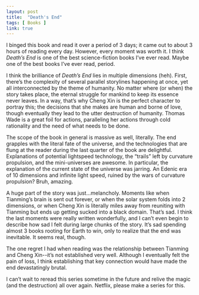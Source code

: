 ```yaml
---
layout: post
title:  "Death's End"
tags: [ Books ]
link: true
---
```


I binged this book and read it over a period of 3 days; it came out to about 3 hours of reading every day. However, every moment was worth it. I think *Death’s End* is one of the best science-fiction books I’ve ever read. Maybe one of the best books I’ve ever read, period.

I think the brilliance of *Death’s End* lies in multiple dimensions (heh). First, there’s the complexity of several parallel storylines happening at once, yet all interconnected by the theme of humanity. No matter where (or when) the story takes place, the eternal struggle for mankind to keep its essence never leaves. In a way, that’s why Cheng Xin is the perfect character to portray this; the decisions that she makes are human and borne of love, though eventually they lead to the utter destruction of humanity. Thomas Wade is a great foil for actions, paralleling her actions through cold rationality and the need of what needs to be done.

The scope of the book in general is massive as well, literally. The end grapples with the literal fate of the universe, and the technologies that are flung at the reader during the last quarter of the book are delightful. Explanations of potential lightspeed technology, the “trails” left by curvature propulsion, and the mini-universes are awesome. In particular, the explanation of the current state of the universe was jarring. An Edenic era of 10 dimensions and infinite light speed, ruined by the wars of curvature propulsion? Bruh, amazing.

A huge part of the story was just...melancholy. Moments like when Tianming’s brain is sent out forever, or when the solar system folds into 2 dimensions, or when Cheng Xin is literally miles away from reuniting with Tianming but ends up getting sucked into a black domain. That’s sad. I think the last moments were really written wonderfully, and I can’t even begin to describe how sad I felt during large chunks of the story. It’s sad spending almost 3 books rooting for Earth to win, only to realize that the end was inevitable. It seems real, though.

The one regret I had when reading was the relationship between Tianming and Cheng Xin--it’s not established very well. Although I eventually felt the pain of loss, I think establishing that key connection would have made the end devastatingly brutal.

I can’t wait to reread this series sometime in the future and relive the magic (and the destruction) all over again. Netflix, please make a series for this.
